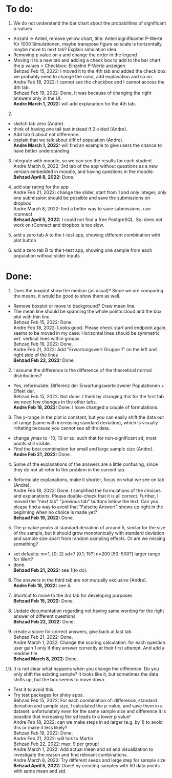 # To do:  

1. We do not understand the bar chart about the probabilities of significant p-values  
- Anzahl -> Anteil, remove yellow chart, title: Anteil signifikanter P-Werte für 1000 Simulationen, maybe transpose figure so scale is horizontally, maybe move to next tab? Explain simulation idea  
- Removing p value on y and change the order in the legend  
- Moving it to a new tab and adding a check box to add to the bar chart the p values > Checkbox: Einzelne P-Werte anzeigen  
Behzad Feb 15, 2022: I moved it to the 4th tab and added the check box. we probably need to change the color, add explanation and so on.  
Andre Feb 18, 2022: I cannot see the checkbox and I cannot access the 4th tab.  
Behzad Feb 19, 2022: Done, It was because of changing the right answers only in the UI.  
**Andre March 1, 2022:** will add explanation for the 4th tab.  

2. 
-	sketch tab zero (Andre).  
-	think of having one tail test instead if 2-sided (Andre).  
-	Add tab 0 about not difference.  
-	explain that we talk about diff of population (Andre).  
**Andre March 1, 2022:** will find an example to give users the chance to have better understanding  
 
3. integrate with moodle, so we can see the results for each student  
Andre March 8, 2022:  3rd tab of the app without questions as a new version embedded in moodle, and having questions in the moodle.  
**Behzad April 8, 2022:** Done.  

4. add star rating for the app  
Andre Feb 21, 2022:  change the slider, start from 1 and only integer, only one submission should be possible and save the submissions on dropbox  
Andre March 8, 2022: find a better way to save submissions, use rconnect    
**Behzad April 5, 2022:** I could not find a free PostgreSQL. Sql does not work on rConnect and dropbox is too slow.   

5. add a zero tab A to the t-test app, showing different combination with plat button  

6. add a zero tab B to the t-test app, showing one sample from each population without slider inputs  

# Done:  

1.  Does the boxplot show the median (as usual)? Since we are comparing the means, it would be good to show them as well.  
- Remove boxplot or move to background? Draw mean line.  
- The mean line should be spanning the whole points cloud and the box plot with thin line.  
Behzad Feb 15, 2022: Done.  
Andre Feb 18, 2022: Looks good. Please check start and endpoint again, seems to be moved in my case: Horizontal lines should be symmetric wrt. vertical lines within groups.  
Behzad Feb 19, 2022: Done.  
Andre Feb 21, 2022:  Add "Erwartungswert Gruppe 1" on the left and right side of the lines  
**Behzad Feb 22, 2022:** Done.  

2. I assume the difference is the difference of the theoretical normal distributions?  
- Yes, reformulate: Differenz der Erwartungswerte zweier Populationen + Effekt der.  
Behzad Feb 15, 2022: Not done. I think by changing this for the first tab we need few changes in the other tabs.  
**Andre Feb 18, 2022:**  Done. I have changed a couple of formulations. 

3.  The y-range in the plot is constant, but you can easily shift the data out of range (same with increasing standard deviation), which is visually irritating because you cannot see all the data.  
- change ymax to -10; 10 or so, such that for non-significant sd, most points still visible.  
- Find the best combination for small and large sample size (Andre).  
**Andre Feb 21, 2022:**  Done. 

4.  Some of the explanations of the answers are a little confusing, since they do not all refer to the problem in the current tab.   
- Reformulate explanations, make it shorter, focus on what we see on tab (Andre).  
Andre Feb 18, 2022: Done. I simplified the formulations of the choices and explanations. Please double-check that it is all correct. Further, I moved the "next tab" "previous tab" buttons below the text. Can you please find a way to avoid that "Falsche Antwort" shows up right in the beginning when no choice is made yet?  
**Behzad Feb 19, 2022:** Done.  

5.  The p-value peaks at standard deviation of around 5, similar for the size of the sample, but it should grow monotonically with standard deviation and sample size apart from random sampling effects. Or are we missing something?  
- set defaults: m=1, [0; 2] sd=7 [0.1; 15?] n=200 [50; 500?] larger range for Wert?  
- done.  
**Behzad Feb 21, 2022:**  see 1(to do).  

6.  The answers in the third tab are not mutually exclusive (Andre).  
**Andre Feb 18, 2022:**  see 4.  

7.  Shortcut to move to the 3rd tab for developing purposes  
**Behzad Feb 15, 2022:** Done.  

8. Update documentation regarding not having same wording for the right answer of different questions  
**Behzad Feb 22, 2022:** Done.  

9. create a score for correct answers, give back at last tab  
Behzad Feb 21, 2022:  Done.  
Andre March 1, 2022: Change the scoring calculation: for each question user gain 1 only if they answer correctly at their first attempt. And add a readme file  
**Behzad March 8, 2022:**  Done.  

10. It is not clear what happens when you change the difference. Do you only shift the existing sample? It looks like it, but sometimes the data shifts up, but the box seems to move down.  
- Test it to avoid this.  
- Try test packages for shiny apps.  
Behzad Feb 15, 2022: For each combination of: difference, standard deviation and sample size, I calculated the p-value, and save them in a dataset. unfortunately even for the same sample size and difference it is possible that increasing the sd leads to a lower p value!  
Andre Feb 18, 2022:  can we make steps in sd larger (e.g. by 1) to avoid  this or make it less likely?  
Behzad Feb 19, 2022: Done.  
Andre Feb 21, 2022:  will talk to Martin  
Behzad Feb 22, 2022: max: 9 per group!  
Andre March 1, 2022:  Add actual mean and sd and visualization to investigate the reason and find relevant combinations.  
Andre March 8, 2022:  Try different seeds and large step for sample size  
**Behzad April 5, 2022:** Done! by creating samples with 50 data points with same mean and std.  
